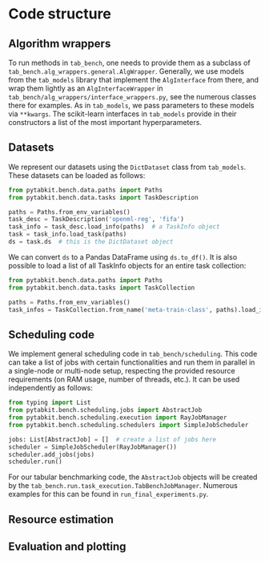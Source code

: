 # Code structure

## Algorithm wrappers

To run methods in `tab_bench`, one needs to 
provide them as a subclass of `tab_bench.alg_wrappers.general.AlgWrapper`.
Generally, we use models from the `tab_models` library that implement 
the `AlgInterface` from there, and wrap them lightly as an `AlgInterfaceWrapper`
in `tab_bench/alg_wrappers/interface_wrappers.py`, 
see the numerous classes there for examples. 
As in `tab_models`, we pass parameters to these models via `**kwargs`.
The scikit-learn interfaces in `tab_models` provide in their constructors
a list of the most important hyperparameters.

## Datasets

We represent our datasets using the `DictDataset` class from `tab_models`.
These datasets can be loaded as follows:

```python
from pytabkit.bench.data.paths import Paths
from pytabkit.bench.data.tasks import TaskDescription

paths = Paths.from_env_variables()
task_desc = TaskDescription('openml-reg', 'fifa')
task_info = task_desc.load_info(paths)  # a TaskInfo object
task = task_info.load_task(paths)
ds = task.ds  # this is the DictDataset object
```

We can convert `ds` to a Pandas DataFrame using `ds.to_df()`. 
It is also possible to load a list of all TaskInfo objects
for an entire task collection:

```python
from pytabkit.bench.data.paths import Paths
from pytabkit.bench.data.tasks import TaskCollection

paths = Paths.from_env_variables()
task_infos = TaskCollection.from_name('meta-train-class', paths).load_infos(paths)
```

## Scheduling code

We implement general scheduling code in `tab_bench/scheduling`. 
This code can take a list of jobs with certain functionalities 
and run them in parallel in a single-node or multi-node setup, 
respecting the provided resource requirements 
(on RAM usage, number of threads, etc.). It can be used independently as follows:

```python
from typing import List
from pytabkit.bench.scheduling.jobs import AbstractJob
from pytabkit.bench.scheduling.execution import RayJobManager
from pytabkit.bench.scheduling.schedulers import SimpleJobScheduler

jobs: List[AbstractJob] = []  # create a list of jobs here
scheduler = SimpleJobScheduler(RayJobManager())
scheduler.add_jobs(jobs)
scheduler.run()
```

For our tabular benchmarking code, 
the `AbstractJob` objects will be created by the
`tab_bench.run.task_execution.TabBenchJobManager`.
Numerous examples for this can be found in `run_final_experiments.py`.

## Resource estimation

## Evaluation and plotting

